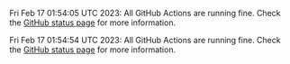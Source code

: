 

Fri Feb 17 01:54:05 UTC 2023: 
All GitHub Actions are running fine. Check the [GitHub status page](https://www.githubstatus.com/) for more information.

Fri Feb 17 01:54:54 UTC 2023: 
All GitHub Actions are running fine. Check the [GitHub status page](https://www.githubstatus.com/) for more information.

